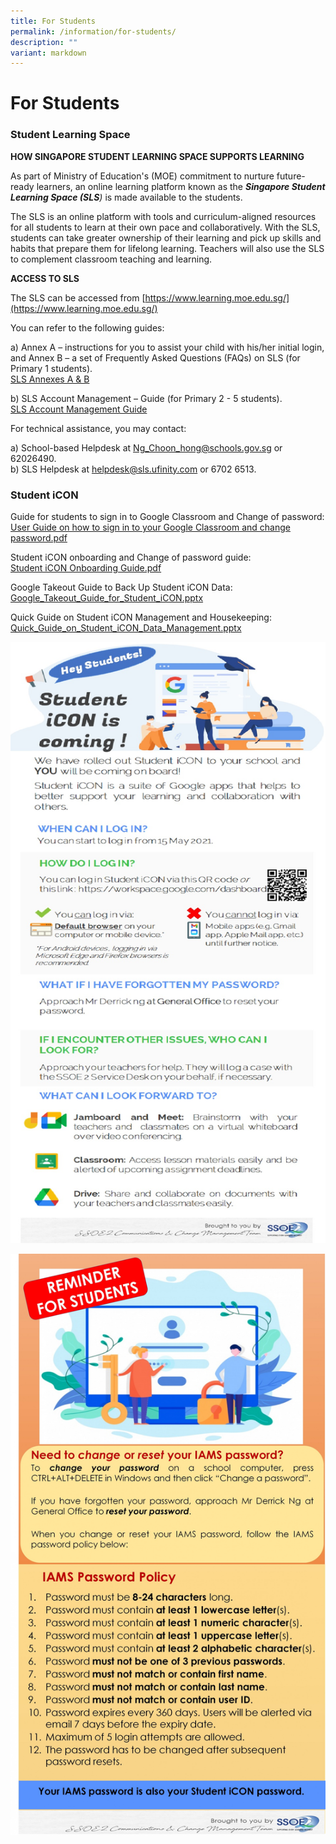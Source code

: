 ```yaml
---
title: For Students
permalink: /information/for-students/
description: ""
variant: markdown
---
```

# **For Students**

### Student Learning Space

**HOW SINGAPORE STUDENT LEARNING SPACE SUPPORTS LEARNING**  

  

As part of Ministry of Education's (MOE) commitment to nurture future-ready learners, an online learning platform known as the _**Singapore Student Learning Space (SLS**)_ is made available to the students.  
  
The SLS is an online platform with tools and curriculum-aligned resources for all students to learn at their own pace and collaboratively. With the SLS, students can take greater ownership of their learning and pick up skills and habits that prepare them for lifelong learning. Teachers will also use the SLS to complement classroom teaching and learning.  

**ACCESS TO SLS**

The SLS can be accessed from [https://www.learning.moe.edu.sg/](https://www.learning.moe.edu.sg/)  

You can refer to the following guides: 

a) Annex A – instructions for you to assist your child with his/her initial login, and Annex B – a set of Frequently Asked Questions (FAQs) on SLS (for Primary 1 students).  
[SLS Annexes A & B](/files/SLS_for_Pri_1__Annexes_A___B_.pdf)

b) SLS Account Management – Guide (for Primary 2 - 5 students).  
[SLS Account Management Guide](/files/SLS_Account_Management___Guide_for_Students__Pri_.pdf)

For technical assistance, you may contact:  

a) School-based Helpdesk   at [Ng_Choon_hong@schools.gov.sg](mailto:Ng_Choon_hong@schools.gov.sg) or 62026490.  
b) SLS Helpdesk at [helpdesk@sls.ufinity.com](mailto:helpdesk@sls.ufinity.com) or 6702 6513.

### Student iCON

 
Guide for students to sign in to Google Classroom and Change of password:  
[User Guide on how to sign in to your Google Classroom and change password.pdf](/files/User%20Guide%20on%20how%20to%20sign%20in%20to%20your%20Google%20Classroom%20and%20change%20password.pdf)  
  
Student iCON onboarding and Change of password guide:  
[Student iCON Onboarding Guide.pdf](/files/Student%20iCON%20Onboarding%20Guide.pdf)

Google Takeout Guide to Back Up Student iCON Data:  
[ Google_Takeout_Guide_for_Student_iCON.pptx](https://docs.google.com/presentation/d/1ghX6AGzLh9xo2XPB-cDYp3d1FQQo688K/edit?usp=drive_link&ouid=100938070840720001712&rtpof=true&sd=true)

Quick Guide on Student iCON Management and Housekeeping:  
[Quick_Guide_on_Student_iCON_Data_Management.pptx](https://docs.google.com/presentation/d/1ozgCCfOhx6M_ykAIXeqOZciRN661aeEc/edit?usp=drive_link&ouid=100938070840720001712&rtpof=true&sd=true)


![](/images/Student%20iCON%20-%20Student%20EDM%20Onboarding%20%20Introducing%20Student%20iCON.jpg)

![](/images/Student%20iCON%20-%20Student%20EDM%20IAMS%20Password%20Requirements.jpg)